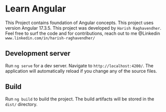 # Learn Angular

This Project contains foundation of Angular concepts. This project uses version Angular 17.3.5.
This project was developed by `Harish Raghavendher`.
Feel free to surf the code and for contributions, reach out to me @Linkedin `www.linkedin.com/in/harish-raghavendher/`

## Development server

Run `ng serve` for a dev server. Navigate to `http://localhost:4200/`. The application will automatically reload if you change any of the source files.

## Build

Run `ng build` to build the project. The build artifacts will be stored in the `dist/` directory.
